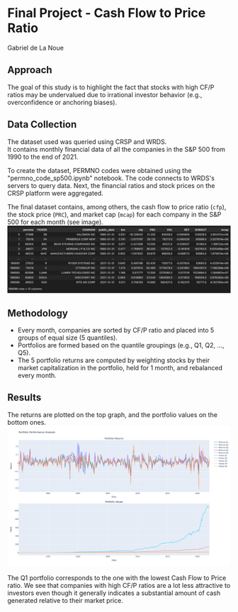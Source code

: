 # Final Project - Cash Flow to Price Ratio  
Gabriel de La Noue  

## Approach  
The goal of this study is to highlight the fact that stocks with high CF/P ratios may be undervalued due to irrational investor behavior (e.g., overconfidence or anchoring biases).

## Data Collection  
The dataset used was queried using CRSP and WRDS.  
It contains monthly financial data of all the companies in the S&P 500 from 1990 to the end of 2021.  

To create the dataset, PERMNO codes were obtained using the "permno_code_sp500.ipynb" notebook. The code connects to WRDS's servers to query data. Next, the financial ratios and stock prices on the CRSP platform were aggregated.  

The final dataset contains, among others, the cash flow to price ratio (`cfp`), the stock price (`PRC`), and market cap (`mcap`) for each company in the S&P 500 for each month (see image).  
![dataset](images/dataset.png)  

## Methodology  
- Every month, companies are sorted by CF/P ratio and placed into 5 groups of equal size (5 quantiles).  
- Portfolios are formed based on the quantile groupings (e.g., Q1, Q2, ..., Q5).  
- The 5 portfolio returns are computed by weighting stocks by their market capitalization in the portfolio, held for 1 month, and rebalanced every month.  

## Results  
The returns are plotted on the top graph, and the portfolio values on the bottom ones.  
![result](images/resultplot.png)  

The Q1 portfolio corresponds to the one with the lowest Cash Flow to Price ratio. We see that companies with high CF/P ratios are a lot less attractive to investors even though it generally indicates a substantial amount of cash generated relative to their market price.  
